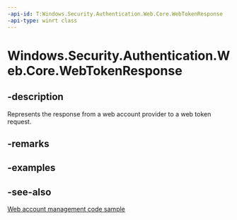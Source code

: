 ```yaml
---
-api-id: T:Windows.Security.Authentication.Web.Core.WebTokenResponse
-api-type: winrt class
---
```


<!-- Class syntax.
public class WebTokenResponse : Windows.Security.Authentication.Web.Core.IWebTokenResponse
-->

# Windows.Security.Authentication.Web.Core.WebTokenResponse

## -description
Represents the response from a web account provider to a web token request.

## -remarks

## -examples

## -see-also
[Web account management code sample](https://github.com/Microsoft/Windows-universal-samples/tree/master/Samples/WebAccountManagement)
